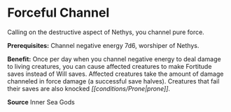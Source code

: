 ﻿---
cssclass: [feats]

---
# Forceful Channel

Calling on the destructive aspect of Nethys, you channel pure force.

**Prerequisites:** Channel negative energy 7d6, worshiper of Nethys.

**Benefit:** Once per day when you channel negative energy to deal damage to living creatures, you can cause affected creatures to make Fortitude saves instead of Will saves. Affected creatures take the amount of damage channeled in force damage (a successful save halves). Creatures that fail their saves are also knocked _[[conditions/Prone|prone]]_.

**Source** Inner Sea Gods